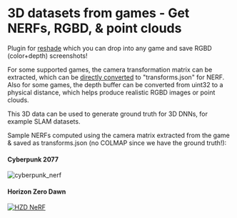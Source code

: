 # 3D datasets from games - Get NERFs, RGBD, & point clouds
Plugin for [reshade](https://github.com/crosire/reshade) which you can drop into any game and save RGBD (color+depth) screenshots!

For some supported games, the camera transformation matrix can be extracted, which can be [directly converted](python_threedee/convert_game_snapshot_jsons_to_nerf_transformsjson.py) to "transforms.json" for NERF.
Also for some games, the depth buffer can be converted from uint32 to a physical distance, which helps produce realistic RGBD images or point clouds.

This 3D data can be used to generate ground truth for 3D DNNs, for example SLAM datasets.

Sample NERFs computed using the camera matrix extracted from the game & saved as transforms.json (no COLMAP since we have the ground truth!):

#### Cyberpunk 2077
![cyberpunk_nerf](https://user-images.githubusercontent.com/6532938/212845074-bf320377-5b56-429f-b47a-eb2238f684a2.gif)

#### Horizon Zero Dawn
[![HZD NeRF](https://img.youtube.com/vi/7MRoxrtSn0k/0.jpg)](https://youtu.be/7MRoxrtSn0k)
